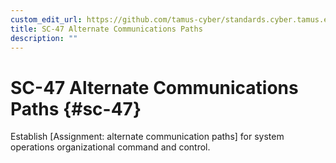 ```yaml
---
custom_edit_url: https://github.com/tamus-cyber/standards.cyber.tamus.edu/tree/main/content/tamus.edu/TAMUS_profile.xml
title: SC-47 Alternate Communications Paths
description: ""
---
```


# SC-47 Alternate Communications Paths {#sc-47}

Establish [Assignment: alternate communication paths] for system operations organizational command and control.

